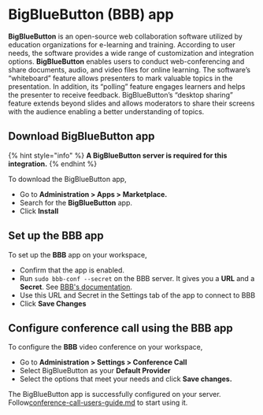 # BigBlueButton (BBB) app

**BigBlueButton** is an open-source web collaboration software utilized by education organizations for e-learning and training. According to user needs, the software provides a wide range of customization and integration options. **BigBlueButton** enables users to conduct web-conferencing and share documents, audio, and video files for online learning. The software’s “whiteboard” feature allows presenters to mark valuable topics in the presentation. In addition, its “polling” feature engages learners and helps the presenter to receive feedback. BigBlueButton’s “desktop sharing” feature extends beyond slides and allows moderators to share their screens with the audience enabling a better understanding of topics.

## Download BigBlueButton app

{% hint style="info" %}
**A BigBlueButton server is required for this integration.**
{% endhint %}

To download the BigBlueButton app,

* Go to **Administration > Apps > Marketplace.**
* Search for the **BigBlueButton** app.
* Click **Install**

## Set up the BBB app&#x20;

To set up the **BBB** app on your workspace,

* Confirm that the app is enabled.
* Run `sudo bbb-conf --secret` on the BBB server. It gives you a **URL** and a **Secret**.  See [ BBB's documentation](https://docs.bigbluebutton.org/admin/bbb-conf.html).
* Use this URL and Secret in the Settings tab of the app to connect to BBB
* Click **Save Changes**

## Configure conference call using the BBB **app**&#x20;

To configure the **BBB** video conference on your workspace,

* Go to **Administration > Settings > Conference Call**
* Select BigBlueButton as your **Default Provider**
* Select the options that meet your needs and click **Save changes.**

The BigBlueButton app is successfully configured on your server. Follow[conference-call-users-guide.md](../conference-call-users-guide.md "mention") to start using it.
